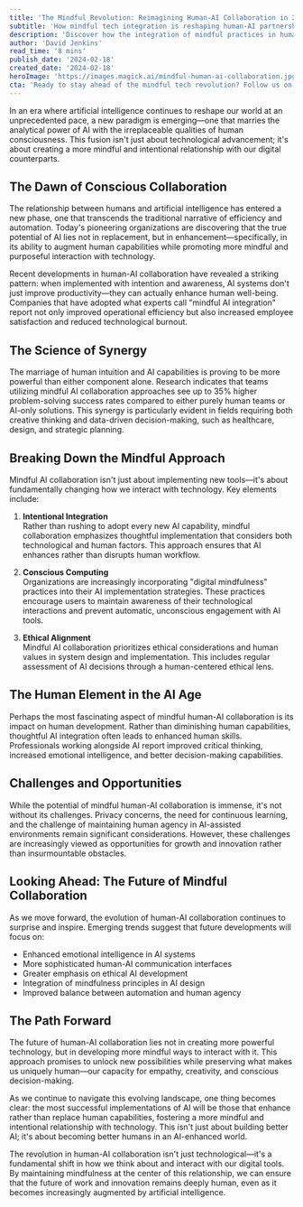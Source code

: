 ```yaml
---
title: 'The Mindful Revolution: Reimagining Human-AI Collaboration in 2024'
subtitle: 'How mindful tech integration is reshaping human-AI partnerships'
description: 'Discover how the integration of mindful practices in human-AI collaboration is reshaping the technological landscape. Learn about the emerging paradigm that combines AI''s analytical power with human consciousness, leading to enhanced productivity and well-being in the workplace.'
author: 'David Jenkins'
read_time: '8 mins'
publish_date: '2024-02-18'
created_date: '2024-02-18'
heroImage: 'https://images.magick.ai/mindful-human-ai-collaboration.jpg'
cta: 'Ready to stay ahead of the mindful tech revolution? Follow us on LinkedIn for daily insights on human-AI collaboration and the future of conscious computing.'
---
```


In an era where artificial intelligence continues to reshape our world at an unprecedented pace, a new paradigm is emerging—one that marries the analytical power of AI with the irreplaceable qualities of human consciousness. This fusion isn't just about technological advancement; it's about creating a more mindful and intentional relationship with our digital counterparts.

## The Dawn of Conscious Collaboration

The relationship between humans and artificial intelligence has entered a new phase, one that transcends the traditional narrative of efficiency and automation. Today's pioneering organizations are discovering that the true potential of AI lies not in replacement, but in enhancement—specifically, in its ability to augment human capabilities while promoting more mindful and purposeful interaction with technology.

Recent developments in human-AI collaboration have revealed a striking pattern: when implemented with intention and awareness, AI systems don't just improve productivity—they can actually enhance human well-being. Companies that have adopted what experts call "mindful AI integration" report not only improved operational efficiency but also increased employee satisfaction and reduced technological burnout.

## The Science of Synergy

The marriage of human intuition and AI capabilities is proving to be more powerful than either component alone. Research indicates that teams utilizing mindful AI collaboration approaches see up to 35% higher problem-solving success rates compared to either purely human teams or AI-only solutions. This synergy is particularly evident in fields requiring both creative thinking and data-driven decision-making, such as healthcare, design, and strategic planning.

## Breaking Down the Mindful Approach

Mindful AI collaboration isn't just about implementing new tools—it's about fundamentally changing how we interact with technology. Key elements include:

1. **Intentional Integration**  
   Rather than rushing to adopt every new AI capability, mindful collaboration emphasizes thoughtful implementation that considers both technological and human factors. This approach ensures that AI enhances rather than disrupts human workflow.

2. **Conscious Computing**  
   Organizations are increasingly incorporating "digital mindfulness" practices into their AI implementation strategies. These practices encourage users to maintain awareness of their technological interactions and prevent automatic, unconscious engagement with AI tools.

3. **Ethical Alignment**  
   Mindful AI collaboration prioritizes ethical considerations and human values in system design and implementation. This includes regular assessment of AI decisions through a human-centered ethical lens.

## The Human Element in the AI Age

Perhaps the most fascinating aspect of mindful human-AI collaboration is its impact on human development. Rather than diminishing human capabilities, thoughtful AI integration often leads to enhanced human skills. Professionals working alongside AI report improved critical thinking, increased emotional intelligence, and better decision-making capabilities.

## Challenges and Opportunities

While the potential of mindful human-AI collaboration is immense, it's not without its challenges. Privacy concerns, the need for continuous learning, and the challenge of maintaining human agency in AI-assisted environments remain significant considerations. However, these challenges are increasingly viewed as opportunities for growth and innovation rather than insurmountable obstacles.

## Looking Ahead: The Future of Mindful Collaboration

As we move forward, the evolution of human-AI collaboration continues to surprise and inspire. Emerging trends suggest that future developments will focus on:

- Enhanced emotional intelligence in AI systems
- More sophisticated human-AI communication interfaces
- Greater emphasis on ethical AI development
- Integration of mindfulness principles in AI design
- Improved balance between automation and human agency

## The Path Forward

The future of human-AI collaboration lies not in creating more powerful technology, but in developing more mindful ways to interact with it. This approach promises to unlock new possibilities while preserving what makes us uniquely human—our capacity for empathy, creativity, and conscious decision-making.

As we continue to navigate this evolving landscape, one thing becomes clear: the most successful implementations of AI will be those that enhance rather than replace human capabilities, fostering a more mindful and intentional relationship with technology. This isn't just about building better AI; it's about becoming better humans in an AI-enhanced world.

The revolution in human-AI collaboration isn't just technological—it's a fundamental shift in how we think about and interact with our digital tools. By maintaining mindfulness at the center of this relationship, we can ensure that the future of work and innovation remains deeply human, even as it becomes increasingly augmented by artificial intelligence.